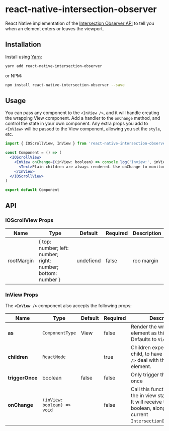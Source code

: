 # react-native-intersection-observer

React Native implementation of the
[Intersection Observer API](https://developer.mozilla.org/en-US/docs/Web/API/Intersection_Observer_API)
to tell you when an element enters or leaves the viewport.

## Installation

Install using [Yarn](https://yarnpkg.com):

```sh
yarn add react-native-intersection-observer
```

or NPM:

```sh
npm install react-native-intersection-observer --save
```

## Usage

You can pass any component to the `<InView />`, and it will handle creating the
wrapping View component. Add a handler to the `onChange` method, and control the
state in your own component. Any extra props you add to `<InView>` will be
passed to the View component, allowing you set the `style`, etc.

```jsx
import { IOScrollView, InView } from 'react-native-intersection-observer'

const Component = () => (
  <IOScrollView>
    <InView onChange={(inView: boolean) => console.log('Inview:', inView)}>
      <Text>Plain children are always rendered. Use onChange to monitor state.</Text>
    </InView>
  </IOScrollView>  
)

export default Component
```

## API

### IOScrollView Props

| Name | Type | Default | Required | Description |
| --- | --- | --- | --- | --- |
| rootMargin | { top: number; left: number; right: number; bottom: number } | undefiend | false | roo margin |

### InView Props

The **`<InView />`** component also accepts the following props:

| Name | Type | Default | Required | Description |
| -- | --- | --- | --- | --- |
| **as** | `ComponentType` | View   | false    | Render the wrapping element as this element. Defaults to `View`. |
| **children** | `ReactNode` | | true | Children expects a plain child, to have the `<InView />` deal with the wrapping element. |
| **triggerOnce** | boolean | false | false | Only trigger this method once |
| **onChange** | `(inView: boolean) => void` | | false | Call this function whenever the in view state changes. It will receive the `inView` boolean, alongside the current `IntersectionObserverEntry`. |
